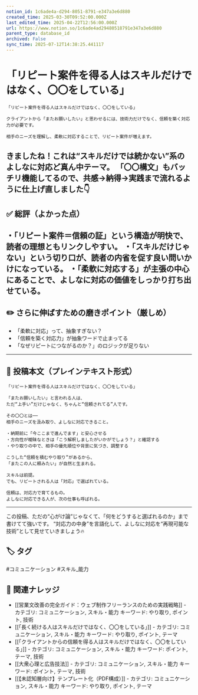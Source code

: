 ```yaml
---
notion_id: 1c6ade4a-d294-8051-8791-e347a3e6d880
created_time: 2025-03-30T09:52:00.000Z
last_edited_time: 2025-04-22T12:56:00.000Z
url: https://www.notion.so/1c6ade4ad29480518791e347a3e6d880
parent_type: database_id
archived: False
sync_time: 2025-07-12T14:38:25.441117
---
```


# 「リピート案件を得る人はスキルだけではなく、〇〇をしている」

```plain text
「リピート案件を得る人はスキルだけではなく、〇〇をしている」

クライアントから「またお願いしたい」と思わせるには、技術力だけでなく、信頼を築く対応力が必要です。

相手のニーズを理解し、柔軟に対応することで、リピート案件が増えます。
```
きましたね！これは“スキルだけでは続かない”系のよしなに対応ど真ん中テーマ。
「〇〇構文」もバッチリ機能してるので、共感→納得→実践まで流れるように仕上げ直しました👇
---
## ✅ 総評（よかった点）
・「リピート案件＝信頼の証」という構造が明快で、読者の理想ともリンクしやすい。
・「スキルだけじゃない」という切り口が、読者の内省を促す良い問いかけになっている。
・「柔軟に対応する」が主張の中心にあることで、よしなに対応の価値をしっかり打ち出せている。
---
## ✏️ さらに伸ばすための磨きポイント（厳しめ）
- 「柔軟に対応」って、抽象すぎない？
- 「信頼を築く対応力」が抽象ワードで止まってる
- 「なぜリピートにつながるのか？」のロジックが足りない
---
## 📄 投稿本文（プレインテキスト形式）
```plain text
「リピート案件を得る人はスキルだけではなく、〇〇をしている」

「またお願いしたい」と言われる人は、
ただ“上手い”だけじゃなく、ちゃんと“信頼されてる”人です。

その〇〇とは──
相手のニーズを汲み取り、よしなに対応できること。

・納期前に「今ここまで進んでます」と安心させる
・方向性が曖昧なときは「こう解釈しましたがいかがでしょう？」と確認する
・やり取りの中で、相手の優先順位や背景に気づき、調整する

こうした“信頼を積むやり取り”があるから、
「またこの人に頼みたい」が自然と生まれる。

スキルは前提。
でも、リピートされる人は「対応」で選ばれている。

信頼は、対応力で育てるもの。
よしなに対応できる人が、次の仕事も呼ばれる。

```
---
この投稿、ただの“心がけ論”じゃなくて、「何をどうすると選ばれるのか」まで書けてて強いです。
“対応力の中身”を言語化して、よしなに対応を“再現可能な技術”として見せていきましょう🔥

## 🏷️ タグ
#コミュニケーション #スキル_能力

## 🔗 関連ナレッジ
- [[営業文改善の完全ガイド：ウェブ制作フリーランスのための実践戦略]] - カテゴリ: コミュニケーション, スキル・能力 キーワード: やり取り, ポイント, 技術
- [[「長く続ける人はスキルだけではなく、〇〇をしている」]] - カテゴリ: コミュニケーション, スキル・能力 キーワード: やり取り, ポイント, テーマ
- [[「クライアントからの信頼を得る人はスキルだけではなく、〇〇をしている」]] - カテゴリ: コミュニケーション, スキル・能力 キーワード: ポイント, テーマ, 技術
- [[大衆心理と広告技法]] - カテゴリ: コミュニケーション, スキル・能力 キーワード: ポイント, テーマ, 技術
- [[【未認知層向け】テンプレート化（PDF構成）]] - カテゴリ: コミュニケーション, スキル・能力 キーワード: やり取り, ポイント, テーマ
